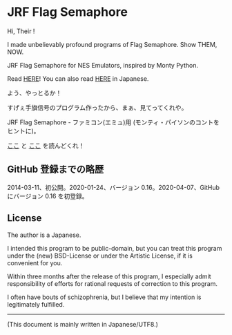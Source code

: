 # JRF Flag Semaphore

<!-- Time-stamp: "2020-05-13T19:07:55Z" -->

Hi, Their !

I made unbelievably profound programs of Flag Semaphore. Show THEM, NOW.

JRF Flag Semaphore for NES Emulators, inspired by Monty Python.

Read [HERE](http://jrockford.s1010.xrea.com/archive/nes_semaphore/jrf_semaphore.html)! You can also read [HERE](http://jrf.cocolog-nifty.com/software/2014/03/post-1.html) in Japanese.

よう、やっとるか！

すげぇ手旗信号のプログラム作ったから、まぁ、見てってくれや。

JRF Flag Semaphore - ファミコン(エミュ)用 (モンティ・パイソンのコントをヒントに)。

[ここ](http://jrockford.s1010.xrea.com/archive/nes_semaphore/jrf_semaphore.html) と [ここ](http://jrf.cocolog-nifty.com/software/2014/03/post-1.html) を読んどくれ！


## GitHub 登録までの略歴

2014-03-11、初公開。2020-01-24、バージョン 0.16。2020-04-07、GitHub にバージョン 0.16 を初登録。


## License

The author is a Japanese.

I intended this program to be public-domain, but you can treat this program under the (new) BSD-License or under the Artistic License, if it is convenient for you.

Within three months after the release of this program, I especially admit responsibility of efforts for rational requests of correction to this program.

I often have bouts of schizophrenia, but I believe that my intention is legitimately fulfilled.


----
(This document is mainly written in Japanese/UTF8.)
